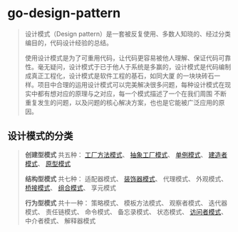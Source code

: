 # go-design-pattern

> 设计模式（Design pattern）是一套被反复使用、多数人知晓的、经过分类编目的，代码设计经验的总结。
> 
> 使用设计模式是为了可重用代码，让代码更容易被他人理解、保证代码可靠性。毫无疑问，设计模式于已于他人于系统是多赢的，设计模式是代码编制成真正工程化，设计模式是软件工程的基石，如同大厦
> 的一块块砖石一样。项目中合理的运用设计模式可以完美解决很多问题，每种设计模式在现实中都有想对应的原理与之对应，每一个模式描述了一个在我们周围
> 不断重复发生的问题，以及问题的核心解决方案，也也是它能被广泛应用的原因。
> 
## 设计模式的分类
> **创建型模式** 共五种：
> [工厂方法模式](/creational/simplefactory/simplefactory.go)、
> [抽象工厂模式](/creational/abstractfactory/abstractfactory.go)、
> [单例模式](/creational/singleton/singleton.go)、
> [建造者模式](/creational/builder/builer.go)、
> [原型模式](/creational/prototype/prototype.go)
> 
> **结构型模式** 共七种：
> 适配器模式、
> [装饰器模式](/structural/decorator)、
> 代理模式、
> 外观模式、
> [桥接模式](/structural/bridge)、
> [组合模式](/structural/composite)、
> 享元模式
> 
> **行为型模式** 共十一种：
> 策略模式、
> 模板方法模式、
> 观察者模式、
> 迭代器模式、
> 责任链模式、
> 命令模式、
> 备忘录模式、
> 状态模式、
> [访问者模式](/behavioral/visitor)、
> 中介者模式、
> 解释器模式